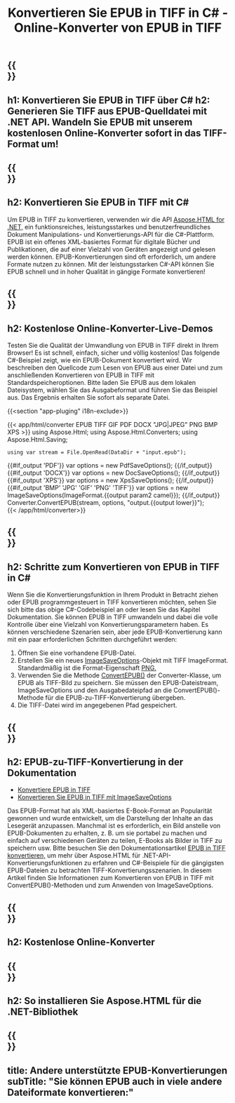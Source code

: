 ﻿---
translation: true
template: /templates/_template-conversion-child.md
title: Konvertieren Sie EPUB in TIFF in C# - Online-Konverter von EPUB in TIFF
description: Beispielcode für die Umwandlung von EPUB in TIFF C#. Verwenden Sie einfach die Konverter-API innerhalb von ASP.NET oder einer beliebigen .NET-Anwendung. Probieren Sie den Online-EPUB-zu-TIFF-Konverter kostenlos aus!
url: /net/conversion/epub-to-tiff/
family: html
platformtag: net
feature: conversion
informat: EPUB
outformat: TIFF
otherformats: PDF DOCX XPS BMP JPEG PNG TIFF GIF
---

{{<section banner>}}
---
h1: Konvertieren Sie EPUB in TIFF über C#
h2: Generieren Sie TIFF aus EPUB-Quelldatei mit .NET API. Wandeln Sie EPUB mit unserem kostenlosen Online-Konverter sofort in das TIFF-Format um!
---

{{<section overview>}}
---
h2: Konvertieren Sie EPUB in TIFF mit C#
---

Um EPUB in TIFF zu konvertieren, verwenden wir die API [Aspose.HTML for .NET,](https://products.aspose.com/html/net/) ein funktionsreiches, leistungsstarkes und benutzerfreundliches Dokument Manipulations- und Konvertierungs-API für die C#-Plattform. EPUB ist ein offenes XML-basiertes Format für digitale Bücher und Publikationen, die auf einer Vielzahl von Geräten angezeigt und gelesen werden können. EPUB-Konvertierungen sind oft erforderlich, um andere Formate nutzen zu können. Mit der leistungsstarken C#-API können Sie EPUB schnell und in hoher Qualität in gängige Formate konvertieren!

{{<section demos>}}
---
h2: Kostenlose Online-Konverter-Live-Demos
---

Testen Sie die Qualität der Umwandlung von EPUB in TIFF direkt in Ihrem Browser! Es ist schnell, einfach, sicher und völlig kostenlos! Das folgende C#-Beispiel zeigt, wie ein EPUB-Dokument konvertiert wird. Wir beschreiben den Quellcode zum Lesen von EPUB aus einer Datei und zum anschließenden Konvertieren von EPUB in TIFF mit Standardspeicheroptionen. Bitte laden Sie EPUB aus dem lokalen Dateisystem, wählen Sie das Ausgabeformat und führen Sie das Beispiel aus. Das Ergebnis erhalten Sie sofort als separate Datei.

{{<section "app-pluging" i18n-exclude>}}

{{< app/html/converter EPUB TIFF GIF PDF DOCX "JPG|JPEG" PNG BMP XPS >}}
using Aspose.Html;
using Aspose.Html.Converters;
using Aspose.Html.Saving;

    using var stream = File.OpenRead(DataDir + "input.epub");
{{#if_output 'PDF'}}
    var options = new PdfSaveOptions();
{{/if_output}}
{{#if_output 'DOCX'}}
    var options = new DocSaveOptions();
{{/if_output}}
{{#if_output 'XPS'}}
    var options = new XpsSaveOptions();
{{/if_output}}
{{#if_output 'BMP' 'JPG' 'GIF' 'PNG' 'TIFF'}}
    var options = new ImageSaveOptions(ImageFormat.{{output param2 camel}});
{{/if_output}}
    Converter.ConvertEPUB(stream, options, "output.{{output lower}}");   
{{< /app/html/converter>}}


{{<section steps>}}
---
h2: Schritte zum Konvertieren von EPUB in TIFF in C#
---

Wenn Sie die Konvertierungsfunktion in Ihrem Produkt in Betracht ziehen oder EPUB programmgesteuert in TIFF konvertieren möchten, sehen Sie sich bitte das obige C#-Codebeispiel an oder lesen Sie das Kapitel Dokumentation. Sie können EPUB in TIFF umwandeln und dabei die volle Kontrolle über eine Vielzahl von Konvertierungsparametern haben. Es können verschiedene Szenarien sein, aber jede EPUB-Konvertierung kann mit ein paar erforderlichen Schritten durchgeführt werden:
1. Öffnen Sie eine vorhandene EPUB-Datei.
1. Erstellen Sie ein neues [ImageSaveOptions](https://reference.aspose.com/html/net/aspose.html.saving/imagesaveoptions/)-Objekt mit TIFF ImageFormat. Standardmäßig ist die Format-Eigenschaft [PNG.](https://reference.aspose.com/html/net/aspose.html.rendering.image/imageformat/)
1. Verwenden Sie die Methode [ConvertEPUB()](https://reference.aspose.com/html/net/aspose.html.converters.converter/convertepub/) der Converter-Klasse, um EPUB als TIFF-Bild zu speichern. Sie müssen den EPUB-Dateistream, ImageSaveOptions und den Ausgabedateipfad an die ConvertEPUB()-Methode für die EPUB-zu-TIFF-Konvertierung übergeben.
1. Die TIFF-Datei wird im angegebenen Pfad gespeichert.

{{<section documentation>}}
---
h2: EPUB-zu-TIFF-Konvertierung in der Dokumentation
---

  - <a href="https://docs.aspose.com/html/net/converting-between-formats/epub-to-tiff/#convert-epub-to-tiff" target="_blank">Konvertiere EPUB in TIFF</a>
  - <a href="https://docs.aspose.com/html/net/converting-between-formats/epub-to-tiff/#convert-epub-to-tiff-using-imagesaveoptions" target="_blank" >Konvertieren Sie EPUB in TIFF mit ImageSaveOptions</a>

Das EPUB-Format hat als XML-basiertes E-Book-Format an Popularität gewonnen und wurde entwickelt, um die Darstellung der Inhalte an das Lesegerät anzupassen. Manchmal ist es erforderlich, ein Bild anstelle von EPUB-Dokumenten zu erhalten, z. B. um sie portabel zu machen und einfach auf verschiedenen Geräten zu teilen, E-Books als Bilder in TIFF zu speichern usw. Bitte besuchen Sie den Dokumentationsartikel [EPUB in TIFF konvertieren,](https://docs.aspose.com/html/net/converting-between-formats/epub-to-tiff/) um mehr über Aspose.HTML für .NET-API-Konvertierungsfunktionen zu erfahren und C#-Beispiele für die gängigsten EPUB-Dateien zu betrachten TIFF-Konvertierungsszenarien. In diesem Artikel finden Sie Informationen zum Konvertieren von EPUB in TIFF mit ConvertEPUB()-Methoden und zum Anwenden von ImageSaveOptions.

{{<section online-converters>}}
---
h2: Kostenlose Online-Konverter
---

{{<section get-started>}}
---
h2: So installieren Sie Aspose.HTML für die .NET-Bibliothek
---

{{<section other-conversions>}}
---
title: Andere unterstützte EPUB-Konvertierungen
subTitle: "Sie können EPUB auch in viele andere Dateiformate konvertieren:"
---